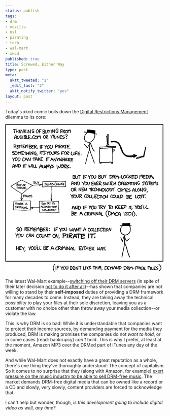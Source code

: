 ```yaml
--- 
status: publish
tags: 
- drm
- mozilla
- osl
- pirating
- tech
- wal-mart
- xkcd
published: true
title: Screwed, Either Way
type: post
meta: 
  aktt_tweeted: "1"
  _edit_last: "2"
  aktt_notify_twitter: "yes"
layout: post
---
```

Today's xkcd comic boils down the <a href="http://en.wikipedia.org/wiki/Digital_rights_management">Digital Restrictions Management</a> dilemma to its core:

<a href="http://xkcd.com/488/"><img src="/media/wp/2008/10/steal_this_comic.png" alt="" title="&quot;Steal This Comic&quot;, CC by-nc licensed by Randall Munroe" width="498" height="469" class="alignnone size-full wp-image-1700" /></a>

The latest Wal-Mart example--<a href="http://voices.washingtonpost.com/fasterforward/2008/09/wal-mart_latest_music_store_to.html">switching off their DRM servers</a> (in spite of their later decision <a href="http://consumerist.com/5061839/walmart-decides-to-honor-drm+protected-mp3-purchases-after-all-at-least-for-now">not to do it after all</a>)--has shown that companies are not willing to stand by their <strong>self-imposed</strong> duties of providing a DRM framework for many decades to come. Instead, they are taking away the technical possibility to play your files at their sole discretion, leaving you as a customer with no choice other than throw away your media collection--or violate the law.

This is why DRM is so bad: While it is understandable that companies want to protect their income sources, by demanding payment for the media they produced, DRM is making promises the companies do not <em>want to hold</em>, or in some cases (read: bankrupcy) <em>can't</em> hold. This is why I prefer, at least at the moment, Amazon MP3 over the DRMed part of iTunes any day of the week.

And while Wal-Mart does not exactly have a great reputation as a whole, there's one thing they've thoroughly understood: The concept of capitalism. So it comes to no surprise that they (along with Amazon, for example) <a href="http://www.engadget.com/2007/12/03/wal-mart-amazon-ratchet-up-anti-drm-pressure/">exert pressure on the music industry to be able to sell DRM-free music</a>. The market demands DRM-free digital media that can be owned like a record or a CD and slowly, very slowly, content providers are forced to acknowledge that.

I can't help but wonder, though, <em>is this development going to include digital video as well, any time?</em>
